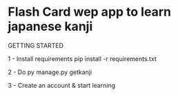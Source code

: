 # Flash Card wep app to learn japanese kanji

GETTING STARTED

1 - Install requirements pip install -r requirements.txt
 
2 - Do py manage.py getkanji
    
    
3 - Create an account & start learning
